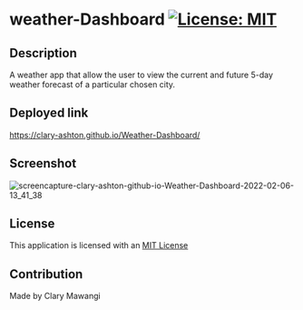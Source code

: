 # weather-Dashboard  [![License: MIT](https://img.shields.io/badge/License-MIT-yellow.svg)](https://opensource.org/licenses/MIT)

## Description

A weather app that allow the user to view the current and future 5-day weather forecast of a particular chosen city.


## Deployed link

 https://clary-ashton.github.io/Weather-Dashboard/

## Screenshot

![screencapture-clary-ashton-github-io-Weather-Dashboard-2022-02-06-13_41_38](https://user-images.githubusercontent.com/78886789/152683777-b7be28c6-101e-46f8-b74a-652a79dc2cd4.png)




## License

This application is licensed with an [MIT License](./LICENSE)

## Contribution

Made by Clary Mawangi

